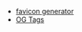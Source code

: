 - [favicon generator](https://realfavicongenerator.net/)
- [OG Tags](https://github.com/niallkennedy/open-graph-protocol-examples)
